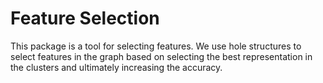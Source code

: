 # Feature Selection
This package is a tool for selecting features. We use hole structures to select features in the graph based on selecting the best representation in the clusters and ultimately increasing the accuracy.

